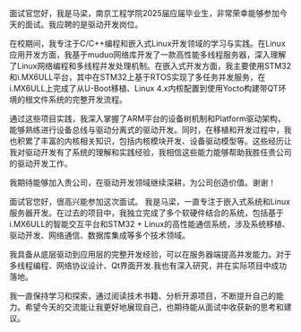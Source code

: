面试官您好，我是马梁，南京工程学院2025届应届毕业生，非常荣幸能够参加今天的面试。我应聘的是驱动开发岗位。

在校期间，我专注于C/C++编程和嵌入式Linux开发领域的学习与实践。在Linux应用开发方面，我基于muduo网络库开发了一款高性能多线程服务器，深入理解了Linux网络编程和多线程并发处理机制。在嵌入式开发方面，我主要使用STM32和i.MX6ULL平台，其中在STM32上基于RTOS实现了多任务并发服务，在i.MX6ULL上完成了从U-Boot移植、Linux 4.x内核配置到使用Yocto构建带QT环境的根文件系统的完整开发流程。

通过这些项目实践，我深入掌握了ARM平台的设备树机制和Platform驱动架构，能够熟练进行设备总线与驱动分离式的驱动开发。同时，在移植和开发过程中，我也积累了丰富的内核相关知识，包括内核模块开发、设备驱动模型等。这些经历让我对驱动开发有了系统的理解和实践经验，我相信这些能力能够帮助我胜任贵公司的驱动开发工作。

我期待能够加入贵公司，在驱动开发领域继续深耕，为公司创造价值。谢谢！



面试官您好，很高兴能参加这次面试。
我是马梁，一直专注于嵌入式系统和Linux服务器开发。在过去的项目中，我独立完成了多个软硬件结合的系统，包括基于i.MX6ULL的智能交互平台和STM32 + Linux的高性能通信系统，涉及系统移植、驱动开发、网络通信、数据库集成等多个技术领域。

我具备从底层驱动到应用层的完整开发经验，可以在服务器端提高并发能力。对于多线程编程、网络协议设计、Qt界面开发.我也有深入研究，并在实际项目中成功落地。

我一直保持学习和探索，通过阅读技术书籍、分析开源项目，不断提升自己的能力。希望今天的交流能让我更好地展现自己，也期待能从面试中收获新的思考和建议。